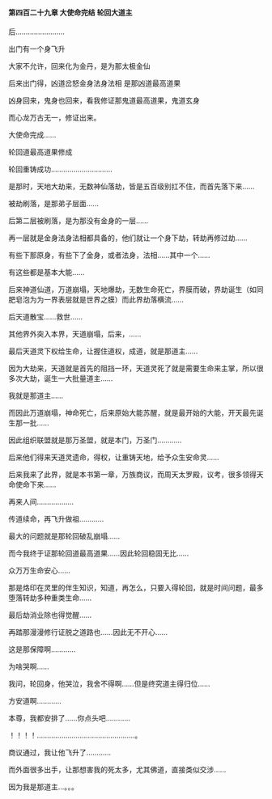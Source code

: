 #### 第四百二十九章 大使命完结 轮回大道主

后……………………

出门有一个身飞升

大家不允许，回来化为金丹，是为那太极金仙

后来出门得，凶道岔怒金身法身法相
是那凶道最高道果

凶身回来，鬼身也回来，看我修证那鬼道最高道果，鬼道玄身

而心龙万古无一，修证出来。

大使命完成……

轮回道最高道果修成

轮回重铸成功…………………………

是那时，天地大劫来，无数神仙落劫，皆是五百级别扛不住，而首先落下来……

被劫刷落，是那弟子层面……

后第二层被刷落，是为那没有金身的一层……

再一层就是金身法身法相都具备的，他们就让一个身下劫，转劫再修过劫……

有些下那原身，有些下了金身，或者法身，法相……其中一个……

有这些都是基本大能……

后来神道仙道，万道崩塌，天地爆劫，无数生命死亡，界膜而破，界劫诞生（如同肥皂泡为为一界表层就是世界之膜）而此界劫落横流……

后天道散宝……救世……

其他界外突入本界，天道崩塌，后来，……

最后天道灵下权给生命，让握住道权，成道，就是那道主……

因为大劫来，天道就是首先的阻挡一环，天道灵死了就是需要生命来主掌，所以很多次大劫，诞生一大批量道主……

我就是那道主……

而因此万道崩塌，神命死亡，后来原始大能苏醒，就是最开始的大能，开天最先诞生那一批……

因此组织联盟就是那万圣盟，就是本门，万圣门…………

后来他们得来天道灵遗命，得权，让重铸天地，给予众生安命灵……

后来我来了此界，就是本书第一章，万族商议，而周天太罗殿，议考，很多领得天命使命下来……

再来人间………………

传道续命，再飞升做祖…………

最大的问题就是那轮回破乱崩塌……

而今我终于证那轮回道最高道果……因此轮回稳固无比……

众万万生命安心……

那是烙印在灵里的伴生知识，知道，再怎么，只要入得轮回，就是时间问题，最多堕落转劫多种重类生命……

最后劫消业除也得觉醒……

再踏那漫漫修行证脱之道路也……因此无不开心……

这是那保障啊…………


为啥哭啊……

我问，轮回身，他哭泣，我舍不得啊……但是终究道主得归位……

方安道啊…………

本尊，我都安排了……你点头吧…………


！！！！…………………………………………。

商议通过，我让他飞升了…………


而外面很多出手，让那想害我的死太多，尤其佛道，直接类似交涉……

因为我是那道主…。。。

